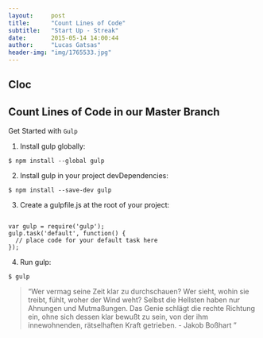 ```yaml
---
layout:     post
title:      "Count Lines of Code"
subtitle:   "Start Up - Streak"
date:       2015-05-14 14:00:44
author:     "Lucas Gatsas"
header-img: "img/1765533.jpg"
---
```

<h2 class="section-heading">Cloc</h2>
<h2 class="section-heading">Count Lines of Code in our Master Branch</h2>


Get Started with <code>Gulp</code> 

1. Install gulp globally:

<code>$ npm install --global gulp</code>


2. Install gulp in your project devDependencies:

<code>$ npm install --save-dev gulp</code>


3. Create a gulpfile.js at the root of your project:


<code>
var gulp = require('gulp'); </code>
<code>
gulp.task('default', function() {
  // place code for your default task here
}); </code>





4. Run gulp:

<code>$ gulp</code>







<blockquote>
“Wer vermag seine Zeit klar zu durchschauen? Wer sieht, wohin sie treibt, fühlt, woher der Wind weht? Selbst die Hellsten haben nur Ahnungen und Mutmaßungen. Das Genie schlägt die rechte Richtung ein, ohne sich dessen klar bewußt zu sein, von der ihm innewohnenden, rätselhaften Kraft getrieben. - Jakob Boßhart  ” 
</blockquote>

